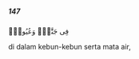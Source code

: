 ##### 147

<span class="ayah">فِى جَنَّٰتٍۢ وَعُيُونٍۢ</span>

<span class="ayah_translation">di dalam kebun-kebun serta mata air,</span>
